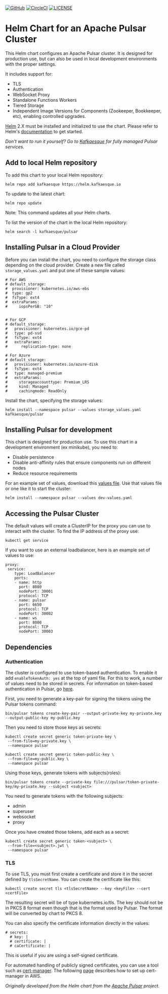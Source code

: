 [![GitHub](https://avatars1.githubusercontent.com/u/9919?s=30&v=4)](https://github.com/kafkaesque-io/pulsar-helm-chart) 
[![CircleCI](https://circleci.com/gh/kafkaesque-io/pulsar-helm-chart/tree/master.svg?style=svg)](https://circleci.com/gh/kafkaesque-io/pulsar-helm-chart/tree/master)
[![LICENSE](https://img.shields.io/hexpm/l/pulsar.svg)](https://github.com/kafkaesque-io/pulsar-helm-chart/blob/master/LICENSE)

# Helm Chart for an Apache Pulsar Cluster

This Helm chart configures an Apache Pulsar cluster. It is designed for production use, but can also be used in local development environments with the proper settings.

It includes support for:
* TLS
* Authentication
* WebSocket Proxy
* Standalone Functions Workers
* Tiered Storage
* Independent Image Versions for Components (Zookeeper, Bookkeeper, etc), enabling controlled upgrades.

[Helm](https://helm.sh) 2.X must be installed and initialized to use the chart.
Please refer to Helm's [documentation](https://helm.sh/docs/) to get started.

_Don't want to run it yourself? Go to [Kafkaesque](https://kafkaesque.io) for fully managed Pulsar services._

## Add to local Helm repository 
To add this chart to your local Helm repository:

```helm repo add kafkaesque https://helm.kafkaesque.io```

To update to the latest chart:

```helm repo update```

Note: This command updates all your Helm charts.

To list the version of the chart in the local Helm repository:

```helm search -l kafkaesque/pulsar```

## Installing Pulsar in a Cloud Provider

Before you can install the chart, you need to configure the storage class depending on the cloud provider. Create a new file called ```storage_values.yaml``` and put one of these sample values:

```
# For AWS
# default_storage:
#  provisioner: kubernetes.io/aws-ebs
#  type: gp2
#  fsType: ext4
#  extraParams:
#     iopsPerGB: "10"


# For GCP
# default_storage:
#   provisioner: kubernetes.io/gce-pd
#   type: pd-ssd
#   fsType: ext4
#   extraParams:
#      replication-type: none

# For Azure
# default_storage:
#   provisioner: kubernetes.io/azure-disk
#   fsType: ext4
#   type: managed-premium
#   extraParams:
#     storageaccounttype: Premium_LRS
#     kind: Managed
#     cachingmode: ReadOnly
```


Install the chart, specifying the storage values:

```helm install --namespace pulsar --values storage_values.yaml kafkaesque/pulsar```

## Installing Pulsar for development

This chart is designed for production use. To use this chart in a development environment (ex minikube), you need to:

* Disable persistence
* Disable anti-affinity rules that ensure components run on different nodes
* Reduce resource requirements

For an example set of values, download this [values file](https://github.com/kafkaesque-io/pulsar-helm-chart/blob/master/examples/dev-values.yaml). Use that values file or one like it to start the cluster:

```helm install --namespace pulsar --values dev-values.yaml```

## Accessing the Pulsar Cluster

The default values will create a ClusterIP for the proxy you can use to interact with the cluster. To find the IP address of the proxy use:

```kubectl get service```

If you want to use an external loadbalancer, here is an example set of values to use:

```
proxy:
 service:
    type: LoadBalancer
    ports:
    - name: http
      port: 8080
      nodePort: 30001
      protocol: TCP
    - name: pulsar
      port: 6650
      protocol: TCP
      nodePort: 30002
    - name: ws
      port: 8000
      protocol: TCP
      nodePort: 30003
```

## Dependencies

### Authentication
The cluster is configured to use token-based authentication. To enable it add `enableTokenAuth: yes` at the top of yaml file. For this to work, a number of 
values need to be stored in secrets. For information on token-based
authentication in Pulsar, go [here](https://pulsar.apache.org/docs/en/security-token-admin/).

First, you need to generate a key-pair for signing the tokens using the Pulsar tokens command:

```bin/pulsar tokens create-key-pair --output-private-key my-private.key --output-public-key my-public.key```

Then you need to store those keys as secrets:

```
kubectl create secret generic token-private-key \
 --from-file=my-private.key \
 --namespace pulsar
 ```


```
kubectl create secret generic token-public-key \
 --from-file=my-public.key \
 --namespace pulsar
 ```


Using those keys, generate tokens with subjects(roles): 

```bin/pulsar tokens create --private-key file:///pulsar/token-private-key/my-private.key --subject <subject>```

You need to generate tokens with the following subjects:

- admin
- superuser
- websocket
- proxy

Once you have created those tokens, add each as a secret:

```
kubectl create secret generic token-<subject> \
 --from-file=<subject>.jwt \
 --namespace pulsar
 ```


### TLS

To use TLS, you must first create a certificate and store it in the secret defined by ```tlsSecretName```.
You can create the certificate like this:

```kubectl create secret tls <tlsSecretName> --key <keyFile> --cert <certFile>```

The resulting secret will be of type kubernetes.io/tls. The key should not be in PKCS 8 format even though that is the format used by Pulsar.  The format will be converted by chart to PKCS 8. 

You can also specify the certificate information directly in the values:

```
# secrets:
  # key: |
  # certificate: |
  # caCertificate: |
```

This is useful if you are using a self-signed certificate.

For automated handling of publicly signed certificates, you can use a tool
such as [cert-manager](https://cert-mananager). The following [page](https://github.com/kafkaesque-io/pulsar-helm-chart/blob/master/aws-customer-docs.md) describes how to set up cert-manager in AWS.

_Originally developed from the Helm chart from the [Apache Pulsar](https://pulsar.apache.org/) project._
